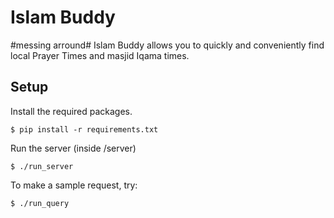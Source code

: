 # Islam Buddy #
#messing arround#
Islam Buddy allows you to quickly and conveniently find local Prayer Times and masjid Iqama times.

## Setup ##

Install the required packages.
```
$ pip install -r requirements.txt
```

Run the server (inside /server)
```
$ ./run_server
```

To make a sample request, try:
```
$ ./run_query
```
